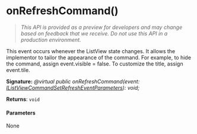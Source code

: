 # onRefreshCommand()

> _This API is provided as a preview for developers and may change based on feedback that we receive.  Do not use this API in a production environment._

This event occurs whenever the ListView state changes. It allows the implementor to tailor the appearance of the command. For example, to hide the command, assign event.visible = false. To customize the title, assign event.tile.

**Signature:** _@virtual public onRefreshCommand(event: [IListViewCommandSetRefreshEventParameters](../../sp-listview-extensibility.api/interface/ilistviewcommandsetrefresheventparameters.md)): void;_

**Returns**: `void`





#### Parameters
None


